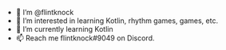- 👋 I’m @flintknock
- 👀 I’m interested in learning Kotlin, rhythm games, games, etc.
- 🌱 I’m currently learning Kotlin
- 📫 Reach me flintknock#9049 on Discord.

<!---
flintknock/flintknock is a ✨ special ✨ repository because its `README.md` (this file) appears on your GitHub profile.
You can click the Preview link to take a look at your changes.
--->

